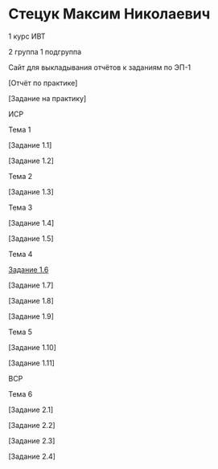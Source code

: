 # Стецук Максим Николаевич

1 курс ИВТ

2 группа 1 подгруппа

Сайт для выкладывания отчётов к заданиям по ЭП-1

[Отчёт по практике]

[Задание на практику]

ИСР

Тема 1

[Задание 1.1]

[Задание 1.2]

Тема 2

[Задание 1.3]

Тема 3

[Задание 1.4]

[Задание 1.5]

Тема 4

[Задание 1.6](https://github.com/XtulenchikX/XtulenchikX.github.io/blob/main/%D0%A1%D1%82%D0%B5%D1%86%D1%83%D0%BA%202%D0%B3%D1%80.1%D0%BF.%D0%B3%D1%80.%20%D0%97%D0%B0%D0%B4%D0%B0%D0%BD%D0%B8%D0%B5%20%D0%98%D0%A1%D0%A0%201.6.pdf)

[Задание 1.7]

[Задание 1.8]

[Задание 1.9]

Тема 5

[Задание 1.10]

[Задание 1.11]

ВСР

Тема 6

[Задание 2.1]

[Задание 2.2]

[Задание 2.3]

[Задание 2.4]
